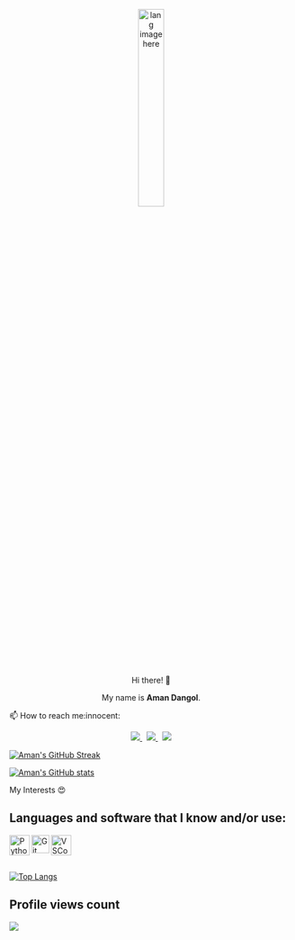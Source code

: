 <p align="center"><img width="30%" src="https://github.com/alansmathew/alansmathew/raw/master/lang.gif" alt="lang image here" /></p>

<p align="center">  Hi there! 👋 </p>
<p align='center'>
  My name is <b>Aman Dangol</b>.<br/>
<!--   I am practicing <b>Data Scientist.</b><br>
  Currently learning and working with <b>Python</b>, <b>SQL</b>, <b>Sklearn</b>, <b>Pandas</b>, <b>Matplotlib</b>, <b>Tensorflow</b>,and <b>Keras</b> -->
</p>
<p>📫 How to reach me:innocent:</p>

<p align='center'>
 
  <a href="amand4ngol@gmail.com">
  <img src="https://img.shields.io/badge/Gmail-D14836?style=for-the-badge&logo=gmail&logoColor=white">
  </a>&nbsp
  
  <a href="https://www.linkedin.com/in/amandangol/">
  <img src="https://img.shields.io/badge/LinkedIn-0077B5?style=for-the-badge&logo=linkedin&logoColor=white">
  </a>&nbsp
  
  <a href="https://twitter.com/disastroustap">
    <img src="https://img.shields.io/badge/Twitter-1DA1F2?style=for-the-badge&logo=twitter&logoColor=white">
  </a>
  
</p>

[![Aman's GitHub Streak](https://github-readme-streak-stats.herokuapp.com/?user=amandangol&theme=dark)](https://git.io/streak-stats)

[![Aman's GitHub stats](https://github-readme-stats.vercel.app/api?username=amandangol&show_icons=true&theme=radical)](https://github.com/amandangol/github-readme-stats)


My Interests :heart_eyes:<br>

<!-- -   Python
-   Machine learning
-   Deep learning
-   Data science
-   Data analysis -->

## Languages and software that I know and/or use:

<img align='left' alt='Python' width='36px' src="https://user-images.githubusercontent.com/55111154/100546857-8ba9c700-3289-11eb-9627-ae469441946b.png"/>

<img align="left" alt="Git" width="32px" src= "https://user-images.githubusercontent.com/55111154/100549956-74280980-329c-11eb-8b47-62b3ea97e5ca.png"/>

<img align="left" alt="VSCode" width="36px" src= "https://user-images.githubusercontent.com/55111154/100549504-41304680-3299-11eb-811c-570aae79deba.png"/>

<br/>
<br/>
<br/>

[![Top Langs](https://github-readme-stats.vercel.app/api/top-langs/?username=amandangol&theme=radical&layout=compact)](https://github.com/amandangol/github-readme-stats)


## Profile views count

<p align='left'>
  
![](https://komarev.com/ghpvc/?username=amandangol)
  
</p>
